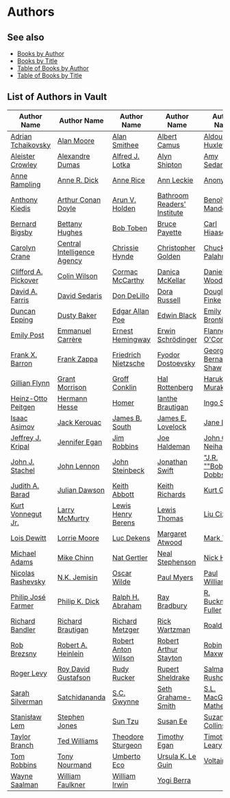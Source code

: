 # Authors

## See also

- [Books by Author](Books_by_Author.md)
- [Books by Title](Books_by_Title.md)
- [Table of Books by Author](Table_of_Books_by_Author.md)
- [Table of Books by Title](Table_of_Books_by_Title.md)

## List of Authors in Vault

| **Author Name** | **Author Name** | **Author Name** | **Author Name** | **Author Name** |
|--|--|--|--|--|
| [Adrian Tchaikovsky](Books/Adrian_Tchaikovsky/Adrian_Tchaikovsky.md) | [Alan Moore](Books/Alan_Moore/Alan_Moore.md) | [Alan Smithee](Books/Alan_Smithee/Alan_Smithee.md) | [Albert Camus](Books/Albert_Camus/Albert_Camus.md) | [Aldous Huxley](Books/Aldous_Huxley/Aldous_Huxley.md) |
| [Aleister Crowley](Books/Aleister_Crowley/Aleister_Crowley.md) | [Alexandre Dumas](Books/Alexandre_Dumas/Alexandre_Dumas.md) | [Alfred J. Lotka](Books/Alfred_J_Lotka/Alfred_J_Lotka.md) | [Alyn Shipton](Books/Alyn_Shipton/Alyn_Shipton.md) | [Amy Sedaris](Books/Amy_Sedaris/Amy_Sedaris.md) |
| [Anne Rampling](Books/Anne_Rampling/Anne_Rampling.md) | [Anne R. Dick](Books/Anne_R_Dick/Anne_R_Dick.md) | [Anne Rice](Books/Anne_Rice/Anne_Rice.md) | [Ann Leckie](Books/Ann_Leckie/Ann_Leckie.md) | [Anonymous](Books/Anonymous/Anonymous.md) |
| [Anthony Kiedis](Books/Anthony_Kiedis/Anthony_Kiedis.md) | [Arthur Conan Doyle](Books/Arthur_Conan_Doyle/Arthur_Conan_Doyle.md) | [Arun V. Holden](Books/Arun_V_Holden/Arun_V_Holden.md) | [Bathroom Readers' Institute](Books/Bathroom_Readers_Institute/Bathroom_Readers_Institute.md) | [Benoît B. Mandelbrot](Books/Benoît_B_Mandelbrot/Benoît_B_Mandelbrot.md) |
| [Bernard Bigsby](Books/Bernard_Bigsby/Bernard_Bigsby.md) | [Bettany Hughes](Books/Bettany_Hughes/Bettany_Hughes.md) | [Bob Toben](Books/Bob_Toben/Bob_Toben.md) | [Bruce Payette](Books/Bruce_Payette/Bruce_Payette.md) | [Carl Hiaasen](Books/Carl_Hiaasen/Carl_Hiaasen.md) |
| [Carolyn Crane](Books/Carolyn_Crane/Carolyn_Crane.md) | [Central Intelligence Agency](Books/Central_Intelligence_Agency/Central_Intelligence_Agency.md) | [Chrissie Hynde](Books/Chrissie_Hynde/Chrissie_Hynde.md) | [Christopher Golden](Books/Christopher_Golden/Christopher_Golden.md) | [Chuck Palahniuk](Books/Chuck_Palahniuk/Chuck_Palahniuk.md) |
| [Clifford A. Pickover](Books/Clifford_A_Pickover/Clifford_A_Pickover.md) | [Colin Wilson](Books/Colin_Wilson/Colin_Wilson.md) | [Cormac McCarthy](Books/Cormac_McCarthy/Cormac_McCarthy.md) | [Danica McKellar](Books/Danica_McKellar/Danica_McKellar.md) | [Daniel Woodrell](Books/Daniel_Woodrell/Daniel_Woodrell.md) |
| [David A. Farris](Books/David_A_Farris/David_A_Farris.md) | [David Sedaris](Books/David_Sedaris/David_Sedaris.md) | [Don DeLillo](Books/Don_DeLillo/Don_DeLillo.md) | [Dora Russell](Books/Dora_Russell/Dora_Russell.md) | [Douglas Finke](Books/Douglas_Finke/Douglas_Finke.md) |
| [Duncan Epping](Books/Duncan_Epping/Duncan_Epping.md) | [Dusty Baker](Books/Dusty_Baker/Dusty_Baker.md) | [Edgar Allan Poe](Books/Edgar_Allan_Poe/Edgar_Allan_Poe.md) | [Edwin Black](Books/Edwin_Black/Edwin_Black.md) | [Emily Brontë](Books/Emily_Brontë/Emily_Brontë.md) |
| [Emily Post](Books/Emily_Post/Emily_Post.md) | [Emmanuel Carrère](Books/Emmanuel_Carrère/Emmanuel_Carrère.md) | [Ernest Hemingway](Books/Ernest_Hemingway/Ernest_Hemingway.md) | [Erwin Schrödinger](Books/Erwin_Schrödinger/Erwin_Schrödinger.md) | [Flannery O'Connor](Books/Flannery_OConnor/Flannery_OConnor.md) |
| [Frank X. Barron](Books/Frank_X_Barron/Frank_X_Barron.md) | [Frank Zappa](Books/Frank_Zappa/Frank_Zappa.md) | [Friedrich Nietzsche](Books/Friedrich_Nietzsche/Friedrich_Nietzsche.md) | [Fyodor Dostoevsky](Books/Fyodor_Dostoevsky/Fyodor_Dostoevsky.md) | [George Bernard Shaw](Books/George_Bernard_Shaw/George_Bernard_Shaw.md) |
| [Gillian Flynn](Books/Gillian_Flynn/Gillian_Flynn.md) | [Grant Morrison](Books/Grant_Morrison/Grant_Morrison.md) | [Groff Conklin](Books/Groff_Conklin/Groff_Conklin.md) | [Hal Rottenberg](Books/Hal_Rottenberg/Hal_Rottenberg.md) | [Haruki Murakami](Books/Haruki_Murakami/Haruki_Murakami.md) |
| [Heinz-Otto Peitgen](Books/Heinz-Otto_Peitgen/Heinz-Otto_Peitgen.md) | [Hermann Hesse](Books/Hermann_Hesse/Hermann_Hesse.md) | [Homer](Books/Homer/Homer.md) | [Ianthe Brautigan](Books/Ianthe_Brautigan/Ianthe_Brautigan.md) | [Ingo Swann](Books/Ingo_Swann/Ingo_Swann.md) |
| [Isaac Asimov](Books/Isaac_Asimov/Isaac_Asimov.md) | [Jack Kerouac](Books/Jack_Kerouac/Jack_Kerouac.md) | [James B. South](Books/James_B_South/James_B_South.md) | [James E. Lovelock](Books/James_E_Lovelock/James_E_Lovelock.md) | [Jane Leavy](Books/Jane_Leavy/Jane_Leavy.md) |
| [Jeffrey J. Kripal](Books/Jeffrey_J_Kripal/Jeffrey_J_Kripal.md) | [Jennifer Egan](Books/Jennifer_Egan/Jennifer_Egan.md) | [Jim Robbins](Books/Jim_Robbins/Jim_Robbins.md) | [Joe Haldeman](Books/Joe_Haldeman/Joe_Haldeman.md) | [John G. Neihardt](Books/John_G_Neihardt/John_G_Neihardt.md) |
| [John J. Stachel](Books/John_J_Stachel/John_J_Stachel.md) | [John Lennon](Books/John_Lennon/John_Lennon.md) | [John Steinbeck](Books/John_Steinbeck/John_Steinbeck.md) | [Jonathan Swift](Books/Jonathan_Swift/Jonathan_Swift.md) | ["J.R. ""Bob"" Dobbs"](Books/JR_Bob_Dobbs/JR_Bob_Dobbs.md) |
| [Judith A. Barad](Books/Judith_A_Barad/Judith_A_Barad.md) | [Julian Dawson](Books/Julian_Dawson/Julian_Dawson.md) | [Keith Abbott](Books/Keith_Abbott/Keith_Abbott.md) | [Keith Richards](Books/Keith_Richards/Keith_Richards.md) | [Kurt Gödel](Books/Kurt_Gödel/Kurt_Gödel.md) |
| [Kurt Vonnegut Jr.](Books/Kurt_Vonnegut_Jr/Kurt_Vonnegut_Jr.md) | [Larry McMurtry](Books/Larry_McMurtry/Larry_McMurtry.md) | [Lewis Henry Berens](Books/Lewis_Henry_Berens/Lewis_Henry_Berens.md) | [Lewis Thomas](Books/Lewis_Thomas/Lewis_Thomas.md) | [Liu Cixin](Books/Liu_Cixin/Liu_Cixin.md) |
| [Lois Dewitt](Books/Lois_Dewitt/Lois_Dewitt.md) | [Lorrie Moore](Books/Lorrie_Moore/Lorrie_Moore.md) | [Luc Dekens](Books/Luc_Dekens/Luc_Dekens.md) | [Margaret Atwood](Books/Margaret_Atwood/Margaret_Atwood.md) | [Mark Twain](Books/Mark_Twain/Mark_Twain.md) |
| [Michael Adams](Books/Michael_Adams/Michael_Adams.md) | [Mike Chinn](Books/Mike_Chinn/Mike_Chinn.md) | [Nat Gertler](Books/Nat_Gertler/Nat_Gertler.md) | [Neal Stephenson](Books/Neal_Stephenson/Neal_Stephenson.md) | [Nick Hornby](Books/Nick_Hornby/Nick_Hornby.md) |
| [Nicolas Rashevsky](Books/Nicolas_Rashevsky/Nicolas_Rashevsky.md) | [N.K. Jemisin](Books/NK_Jemisin/NK_Jemisin.md) | [Oscar Wilde](Books/Oscar_Wilde/Oscar_Wilde.md) | [Paul Myers](Books/Paul_Myers/Paul_Myers.md) | [Paul Williams](Books/Paul_Williams/Paul_Williams.md) |
| [Philip José Farmer](Books/Philip_José_Farmer/Philip_José_Farmer.md) | [Philip K. Dick](Books/Philip_K_Dick/Philip_K_Dick.md) | [Ralph H. Abraham](Books/Ralph_H_Abraham/Ralph_H_Abraham.md) | [Ray Bradbury](Books/Ray_Bradbury/Ray_Bradbury.md) | [R. Buckminster Fuller](Books/R_Buckminster_Fuller/R_Buckminster_Fuller.md) |
| [Richard Bandler](Books/Richard_Bandler/Richard_Bandler.md) | [Richard Brautigan](Books/Richard_Brautigan/Richard_Brautigan.md) | [Richard Metzger](Books/Richard_Metzger/Richard_Metzger.md) | [Rick Wartzman](Books/Rick_Wartzman/Rick_Wartzman.md) | [Roald Dahl](Books/Roald_Dahl/Roald_Dahl.md) |
| [Rob Brezsny](Books/Rob_Brezsny/Rob_Brezsny.md) | [Robert A. Heinlein](Books/Robert_A_Heinlein/Robert_A_Heinlein.md) | [Robert Anton Wilson](Books/Robert_Anton_Wilson/Robert_Anton_Wilson.md) | [Robert Arthur Stayton](Books/Robert_Arthur_Stayton/Robert_Arthur_Stayton.md) | [Robin Maxwell](Books/Robin_Maxwell/Robin_Maxwell.md) |
| [Roger Levy](Books/Roger_Levy/Roger_Levy.md) | [Roy David Gustafson](Books/Roy_David_Gustafson/Roy_David_Gustafson.md) | [Rudy Rucker](Books/Rudy_Rucker/Rudy_Rucker.md) | [Rupert Sheldrake](Books/Rupert_Sheldrake/Rupert_Sheldrake.md) | [Salman Rushdie](Books/Salman_Rushdie/Salman_Rushdie.md) |
| [Sarah Silverman](Books/Sarah_Silverman/Sarah_Silverman.md) | [Satchidananda](Books/Satchidananda/Satchidananda.md) | [S.C. Gwynne](Books/SC_Gwynne/SC_Gwynne.md) | [Seth Grahame-Smith](Books/Seth_Grahame-Smith/Seth_Grahame-Smith.md) | [S.L. MacGregor Mathers](Books/SL_MacGregor_Mathers/SL_MacGregor_Mathers.md) |
| [Stanisław Lem](Books/Stanisław_Lem/Stanisław_Lem.md) | [Stephen Jones](Books/Stephen_Jones/Stephen_Jones.md) | [Sun Tzu](Books/Sun_Tzu/Sun_Tzu.md) | [Susan Ee](Books/Susan_Ee/Susan_Ee.md) | [Suzanne Collins](Books/Suzanne_Collins/Suzanne_Collins.md) |
| [Taylor Branch](Books/Taylor_Branch/Taylor_Branch.md) | [Ted Williams](Books/Ted_Williams/Ted_Williams.md) | [Theodore Sturgeon](Books/Theodore_Sturgeon/Theodore_Sturgeon.md) | [Timothy Egan](Books/Timothy_Egan/Timothy_Egan.md) | [Timothy Leary](Books/Timothy_Leary/Timothy_Leary.md) |
| [Tom Robbins](Books/Tom_Robbins/Tom_Robbins.md) | [Tony Nourmand](Books/Tony_Nourmand/Tony_Nourmand.md) | [Umberto Eco](Books/Umberto_Eco/Umberto_Eco.md) | [Ursula K. Le Guin](Books/Ursula_K_Le_Guin/Ursula_K_Le_Guin.md) | [Voltaire](Books/Voltaire/Voltaire.md) |
| [Wayne Saalman](Books/Wayne_Saalman/Wayne_Saalman.md) | [William Faulkner](Books/William_Faulkner/William_Faulkner.md) | [William Irwin](Books/William_Irwin/William_Irwin.md) | [Yogi Berra](Books/Yogi_Berra/Yogi_Berra.md) |
